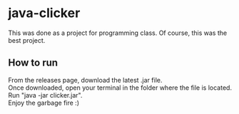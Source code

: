 # java-clicker
This was done as a project for programming class. Of course, this was the best project.

## How to run
From the releases page, download the latest .jar file.  
Once downloaded, open your terminal in the folder where the file is located.  
Run "java -jar clicker.jar".  
Enjoy the garbage fire :)
